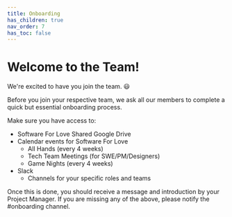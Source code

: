 ```yaml
---
title: Onboarding
has_children: true
nav_order: 7
has_toc: false
---
```


# Welcome to the Team!

We're excited to have you join the team. :smiley:

Before you join your respective team, we ask all our members to complete a quick but essential onboarding process.

Make sure you have access to:

-   Software For Love Shared Google Drive
-   Calendar events for Software For Love
    -   All Hands (every 4 weeks)
    -   Tech Team Meetings (for SWE/PM/Designers)
    -   Game Nights (every 4 weeks)
-   Slack
    -   Channels for your specific roles and teams

Once this is done, you should receive a message and introduction by your Project Manager. If you are missing any of the above, please notify the #onboarding channel.